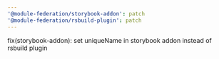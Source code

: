 ```yaml
---
'@module-federation/storybook-addon': patch
'@module-federation/rsbuild-plugin': patch
---
```


fix(storybook-addon): set uniqueName in storybook addon instead of rsbuild plugin

